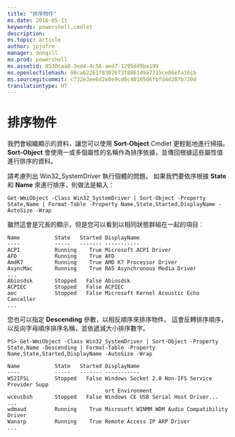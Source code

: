 ```yaml
---
title: "排序物件"
ms.date: 2016-05-11
keywords: powershell,cmdlet
description: 
ms.topic: article
author: jpjofre
manager: dongill
ms.prod: powershell
ms.assetid: 8530caa8-3ed4-4c56-aed7-1295dd9ba199
ms.openlocfilehash: 99ca62261f8302673f886149a7715ce06efa16cb
ms.sourcegitcommit: c732e3ee6d2e0e9cd8c40105d6fbfd4d207b730d
translationtype: HT
---
```

# <a name="sorting-objects"></a>排序物件
我們會組織顯示的資料，讓您可以使用 **Sort-Object** Cmdlet 更輕鬆地進行掃描。 **Sort-Object** 會使用一或多個屬性的名稱作為排序依據，並傳回根據這些屬性值進行排序的資料。

請考慮列出 Win32_SystemDriver 執行個體的問題。 如果我們要依序根據 **State** 和 **Name** 來進行排序，則做法是輸入：

```
Get-WmiObject -Class Win32_SystemDriver | Sort-Object -Property State,Name | Format-Table -Property Name,State,Started,DisplayName -AutoSize -Wrap
```

雖然這會是冗長的顯示，但是您可以看到以相同狀態群組在一起的項目︰

```
Name           State   Started DisplayName
----           -----   ------- -----------
ACPI           Running    True Microsoft ACPI Driver
AFD            Running    True AFD
AmdK7          Running    True AMD K7 Processor Driver
AsyncMac       Running    True RAS Asynchronous Media Driver
...
Abiosdsk       Stopped   False Abiosdsk
ACPIEC         Stopped   False ACPIEC
aec            Stopped   False Microsoft Kernel Acoustic Echo Canceller
...
```

您也可以指定 **Descending** 參數，以相反順序來排序物件。 這會反轉排序順序，以反向字母順序排序名稱，並依遞減大小排序數字。

```
PS> Get-WmiObject -Class Win32_SystemDriver | Sort-Object -Property State,Name -Descending | Format-Table -Property Name,State,Started,DisplayName -AutoSize -Wrap

Name           State   Started DisplayName
----           -----   ------- -----------
WS2IFSL        Stopped   False Windows Socket 2.0 Non-IFS Service Provider Supp
                               ort Environment
wceusbsh       Stopped   False Windows CE USB Serial Host Driver...
...
wdmaud         Running    True Microsoft WINMM WDM Audio Compatibility Driver
Wanarp         Running    True Remote Access IP ARP Driver
...
```

